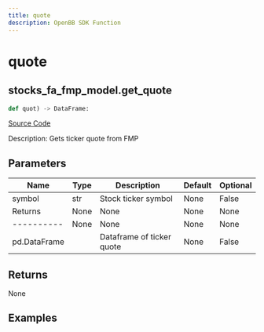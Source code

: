 ```yaml
---
title: quote
description: OpenBB SDK Function
---
```

# quote

## stocks_fa_fmp_model.get_quote

```python
def quot) -> DataFrame:
```
[Source Code](https://github.com/OpenBB-finance/OpenBBTerminal/tree/main/openbb_terminal/decorators.py#L83)

Description: Gets ticker quote from FMP

## Parameters

| Name | Type | Description | Default | Optional |
| ---- | ---- | ----------- | ------- | -------- |
| symbol | str | Stock ticker symbol | None | False |
| Returns | None | None | None | None |
| ---------- | None | None | None | None |
| pd.DataFrame |  | Dataframe of ticker quote | None | False |

## Returns

None

## Examples

